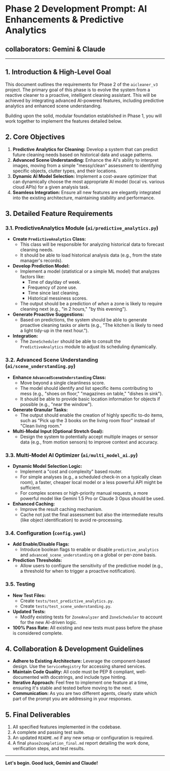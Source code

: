 # Phase 2 Development Prompt: AI Enhancements & Predictive Analytics

##  collaborators: Gemini & Claude

---

## 1. Introduction & High-Level Goal

This document outlines the requirements for Phase 2 of the `aicleaner_v3` project. The primary goal of this phase is to evolve the system from a reactive cleaner to a proactive, intelligent cleaning assistant. This will be achieved by integrating advanced AI-powered features, including predictive analytics and enhanced scene understanding.

Building upon the solid, modular foundation established in Phase 1, you will work together to implement the features detailed below.

## 2. Core Objectives

1.  **Predictive Analytics for Cleaning:** Develop a system that can predict future cleaning needs based on historical data and usage patterns.
2.  **Advanced Scene Understanding:** Enhance the AI's ability to interpret images, moving from a simple "messy/clean" assessment to identifying specific objects, clutter types, and their locations.
3.  **Dynamic AI Model Selection:** Implement a cost-aware optimizer that can dynamically choose the most appropriate AI model (local vs. various cloud APIs) for a given analysis task.
4.  **Seamless Integration:** Ensure all new features are elegantly integrated into the existing architecture, maintaining stability and performance.

## 3. Detailed Feature Requirements

### 3.1. PredictiveAnalytics Module (`ai/predictive_analytics.py`)

-   **Create `PredictiveAnalytics` Class:**
    -   This class will be responsible for analyzing historical data to forecast cleaning needs.
    -   It should be able to load historical analysis data (e.g., from the state manager's records).
-   **Develop Prediction Model:**
    -   Implement a model (statistical or a simple ML model) that analyzes factors like:
        -   Time of day/day of week.
        -   Frequency of zone use.
        -   Time since last cleaning.
        -   Historical messiness scores.
    -   The output should be a prediction of *when* a zone is likely to require cleaning next (e.g., "in 2 hours," "by this evening").
-   **Generate Proactive Suggestions:**
    -   Based on predictions, the system should be able to generate proactive cleaning tasks or alerts (e.g., "The kitchen is likely to need a light tidy-up in the next hour.").
-   **Integration:**
    -   The `ZoneScheduler` should be able to consult the `PredictiveAnalytics` module to adjust its scheduling dynamically.

### 3.2. Advanced Scene Understanding (`ai/scene_understanding.py`)

-   **Enhance `AdvancedSceneUnderstanding` Class:**
    -   Move beyond a single cleanliness score.
    -   The model should identify and list specific items contributing to mess (e.g., "shoes on floor," "magazines on table," "dishes in sink").
    -   It should be able to provide basic location information for objects if possible (e.g., "near the window").
-   **Generate Granular Tasks:**
    -   The output should enable the creation of highly specific to-do items, such as "Pick up the 3 books on the living room floor" instead of "Clean living room."
-   **Multi-Modal Input (Optional Stretch Goal):**
    -   Design the system to potentially accept multiple images or sensor data (e.g., from motion sensors) to improve context and accuracy.

### 3.3. Multi-Model AI Optimizer (`ai/multi_model_ai.py`)

-   **Dynamic Model Selection Logic:**
    -   Implement a "cost and complexity" based router.
    -   For simple analyses (e.g., a scheduled check-in on a typically clean room), a faster, cheaper local model or a less powerful API might be sufficient.
    -   For complex scenes or high-priority manual requests, a more powerful model like Gemini 1.5 Pro or Claude 3 Opus should be used.
-   **Enhanced Caching:**
    -   Improve the result caching mechanism.
    -   Cache not just the final assessment but also the intermediate results (like object identification) to avoid re-processing.

### 3.4. Configuration (`config.yaml`)

-   **Add Enable/Disable Flags:**
    -   Introduce boolean flags to enable or disable `predictive_analytics` and `advanced_scene_understanding` on a global or per-zone basis.
-   **Prediction Thresholds:**
    -   Allow users to configure the sensitivity of the predictive model (e.g., a threshold for when to trigger a proactive notification).

### 3.5. Testing

-   **New Test Files:**
    -   Create `tests/test_predictive_analytics.py`.
    -   Create `tests/test_scene_understanding.py`.
-   **Updated Tests:**
    -   Modify existing tests for `ZoneAnalyzer` and `ZoneScheduler` to account for the new AI-driven logic.
-   **100% Pass Rate:** All existing and new tests must pass before the phase is considered complete.

## 4. Collaboration & Development Guidelines

-   **Adhere to Existing Architecture:** Leverage the component-based design. Use the `ServiceRegistry` for accessing shared services.
-   **Maintain Code Quality:** All code must be PEP 8 compliant, well-documented with docstrings, and include type hinting.
-   **Iterative Approach:** Feel free to implement one feature at a time, ensuring it's stable and tested before moving to the next.
-   **Communication:** As you are two different agents, clearly state which part of the prompt you are addressing in your responses.

## 5. Final Deliverables

1.  All specified features implemented in the codebase.
2.  A complete and passing test suite.
3.  An updated `README.md` if any new setup or configuration is required.
4.  A final `phase2completion_final.md` report detailing the work done, verification steps, and test results.

---

**Let's begin. Good luck, Gemini and Claude!**
